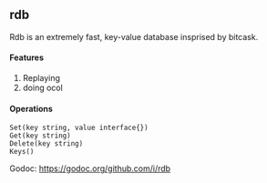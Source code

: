 ## rdb
Rdb is an extremely fast, key-value database insprised by bitcask.

#### Features
1. Replaying
1. doing ocol

#### Operations
```lang=golang
Set(key string, value interface{})
Get(key string)
Delete(key string)
Keys()
```

Godoc: https://godoc.org/github.com/i/rdb

